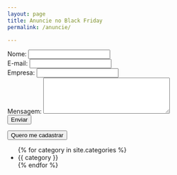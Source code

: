 ```yaml
---
layout: page
title: Anuncie no Black Friday
permalink: /anuncie/

---
```


<section>
  <div class="container flex">
    <form method="post" action="http://3.212.170.97:3000/advertise/" class="block max-w-xl pb-8">
      <div>
        <label class="block font-light tracking-wide text-gray-800 mb-2" for="grid-first-name">
          Nome:
        </label>
        <input required name="advertisename" type="text" class="appearance-none block w-full text-gray-700 border shadow-inner border-gray-200 rounded-xl py-2 px-2 mb-3 leading-tight focus:outline-none focus:bg-white focus:shadow-focus" />
      </div>
      <div class="flex flex-wrap -mx-3 mb-6">
        <div class="w-full md:w-1/2 px-3 mb-6 md:mb-0">
          <label class="block font-light tracking-wide text-gray-800 mb-2" for="grid-first-name">
            E-mail:
          </label>
          <input name="advertiseemail" type="text" required class="appearance-none block border-gray-200 w-full shadow-inner text-gray-700 border rounded-xl py-2 px-2 mb-3 leading-tight focus:outline-none focus:bg-white focus:shadow-focus" id="grid-first-name" type="text">
        </div>
        <div class="w-full md:w-1/2 px-3">
          <label class="block font-light tracking-wide text-gray-800 mb-2">
            Empresa:
          </label>
          <input name="advertisecompany" type="text" class="appearance-none block border-gray-200 w-full shadow-inner text-gray-700 border rounded-xl py-2 px-2 mb-3 leading-tight focus:outline-none focus:bg-white focus:shadow-focus" id="grid-last-name" type="text">
        </div>
      </div>
      <div>
        <label class="block font-light tracking-wide text-gray-800 mb-2">
          Mensagem:
        </label>
        <textarea name="advertisemessage" type="text" class="appearance-none resize-none block w-full text-gray-700 border border-gray-200 shadow-inner rounded-xl py-3 px-4 leading-tight focus:outline-none focus:bg-white focus:border-gray-500 focus:shadow-focus" rows="5" cols="33">
        </textarea>
      </div>
      <div class="flex justify-center pt-4">
        <button type="submit" class="py-2 px-12 bg-gradient-to-r from-dark-red to-light-red text-white rounded-2xl py-2 hover:">Enviar</button>
      </div>
    </form>
    <aside class="float-right lg:w-1/4 lg:ml-32">
      <div>
        <button type="submit" href="https://www.blackfriday.com.br/assets/docs/Midia-Kit-BlackFriday-2019.pdf" class="bg-gradient-to-r from-red to-dark-red border border-transparent hover:opacity-80 w-full text-white rounded-2xl py-2">Quero me cadastrar</button>
      </div>
      <ul class="list-none mx-auto">
        {% for category in site.categories %}
        <li class="hover:text-white">
          {{ category }}
        </li>
        {% endfor %}
      </ul>
    </aside>
  </div>
</section>